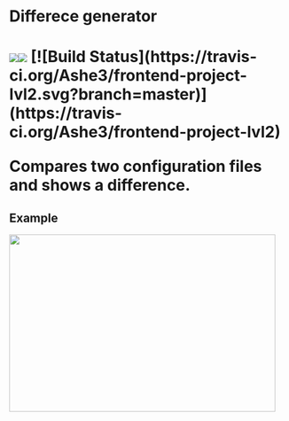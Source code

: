 <h1>Differece generator<h1>
<a href="https://codeclimate.com/github/Ashe3/frontend-project-lvl2/maintainability"><img src="https://api.codeclimate.com/v1/badges/0af72e6175122bbdd4e4/maintainability" /></a><a href="https://codeclimate.com/github/Ashe3/frontend-project-lvl2/test_coverage"><img src="https://api.codeclimate.com/v1/badges/0af72e6175122bbdd4e4/test_coverage" /></a>  [![Build Status](https://travis-ci.org/Ashe3/frontend-project-lvl2.svg?branch=master)](https://travis-ci.org/Ashe3/frontend-project-lvl2)
<p>Compares two configuration files and shows a difference.</p>

<h2>Example</h2>
<a href="https://asciinema.org/a/jqToP4UCqcNSTaHloaXCzjsGf"><img src="https://asciinema.org/a/jqToP4UCqcNSTaHloaXCzjsGf.png" width="480" height="320"></a>